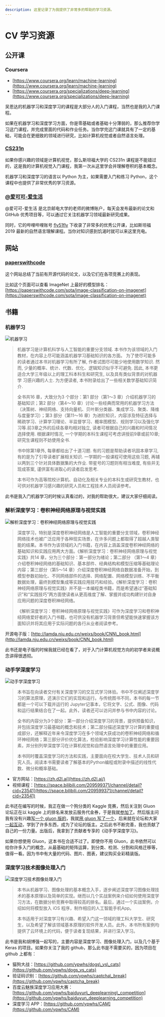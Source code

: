 ```yaml
---
description: 这里记录了为我提供了非常多的帮助的学习资源。
---
```


# CV 学习资源

## 公开课

### Coursera

* [https://www.coursera.org/learn/machine-learning](https://www.coursera.org/learn/machine-learning)
* [https://www.coursera.org/specializations/deep-learning](https://www.coursera.org/specializations/deep-learning)

吴恩达的机器学习和深度学习的课程是大部分人的入门课程，当然也是我的入门课程。

如果在机器学习和深度学习方面，你是零基础或者基础十分薄弱的，那么推荐你学习这门课程，并完成里面的代码和作业任务。当你学完这门课就具有了一定的基础，可能会在更细致的领域进行研究，比如计算机视觉或者自然语言处理。

### [CS231n](https://cs231n.github.io/)

如果你感兴趣的领域是计算机视觉，那么斯坦福大学的 CS231n 课程是不能错过的，这是我的计算机视觉入门课程，我第一次从这里学会并理解卷积的基本概念。

机器学习和深度学习的语言以 Python 为主，如果需要入门和练习 Python，这个课程中也提供了非常优秀的学习资源。

### [@爱可可-爱生活](https://www.weibo.com/fly51fly)

@爱可可-爱生活 是北京邮电大学的老师的微博账户，每天会发布最新的论文和 GitHub 优秀项目等，可以通过它关注机器学习领域最新研究成果。

同时，它的哔哩哔哩账号 [fly51fly](https://space.bilibili.com/23852932/) 下收录了非常多的优秀公开课，比如斯坦福 2019 最新的自然语言理解课程。当你对知识感到饥渴时就可以来这里充电。

## 网站

### [paperswithcode](https://paperswithcode.com/)

这个网站总结了当前有开源代码的论文，以及它们在各项竞赛上的表现。

比如这个页面可以查看 ImageNet 上最好的模型排名：[https://paperswithcode.com/sota/image-classification-on-imagenet](https://paperswithcode.com/sota/image-classification-on-imagenet)

## 书籍

### 机器学习

![&#x673A;&#x5668;&#x5B66;&#x4E60;](.gitbook/assets/image%20%2818%29.png)

> 机器学习是计算机科学与人工智能的重要分支领域. 本书作为该领域的入门教材，在内容上尽可能涵盖机器学习基础知识的各方面。 为了使尽可能多的读者通过本书对机器学习有所了解, 作者试图尽可能少地使用数学知识. 然而, 少量的概率、统计、代数、优化、逻辑知识似乎不可避免. 因此, 本书更适合大学三年级以上的理工科本科生和研究生, 以及具有类似背景的对机器学 习感兴趣的人士. 为方便读者, 本书附录给出了一些相关数学基础知识简介.
>
> 全书共16 章，大致分为3 个部分：第1 部分（第1～3 章）介绍机器学习的基础知识；第2 部分（第4～10 章）讨论一些经典而常用的机器学习方法（决策树、神经网络、支持向量机、贝叶斯分类器、集成学习、聚类、降维与度量学习）；第3 部分（第11～16 章）为进阶知识，内容涉及特征选择与稀疏学习、计算学习理论、半监督学习、概率图模型、规则学习以及强化学习等.前3章之外的后续各章均相对独立, 读者可根据自己的兴趣和时间情况选择使用. 根据课时情况, 一个学期的本科生课程可考虑讲授前9章或前10章; 研究生课程则不妨使用全书.
>
> 书中除第1章外, 每章都给出了十道习题. 有的习题是帮助读者巩固本章学习, 有的是为了引导读者扩展相关知识. 一学期的一般课程可使用这些习题, 再辅以两到三个针对具体数据集的大作业. 带星号的习题则有相当难度, 有些并无现成答案, 谨供富有进取心的读者启发思考.
>
> 本书可作为高等院校计算机、自动化及相关专业的本科生或研究生教材，也可供对机器学习感兴趣的研究人员和工程技术人员阅读参考。

此书是我入门机器学习的时候认真看过的，对我的帮助很大，建议大家仔细阅读。

### 解析深度学习：卷积神经网络原理与视觉实践

![&#x89E3;&#x6790;&#x6DF1;&#x5EA6;&#x5B66;&#x4E60;&#xFF1A;&#x5377;&#x79EF;&#x795E;&#x7ECF;&#x7F51;&#x7EDC;&#x539F;&#x7406;&#x4E0E;&#x89C6;&#x89C9;&#x5B9E;&#x8DF5;](.gitbook/assets/image%20%2844%29.png)

> 深度学习，特别是深度卷积神经网络是人工智能的重要分支领域，卷积神经网络技术也被广泛应用于各种现实场景，在许多问题上都取得了超越人类智能的结果。本书作为该领域的入门书籍，在内容上涵盖深度卷积神经网络的基础知识和实践应用两大方面。《解析深度学习：卷积神经网络原理与视觉实践》共14 章，分为三个部分：第一部分为绪论；第二部分 （第1～4 章）介绍卷积神经网络的基础知识、基本部件、经典结构和模型压缩等基础理论内容；第三部分（第5～14 章）介绍深度卷积神经网络自数据准备开始，到模型参数初始化、不同网络部件的选择、网络配置、网络模型训练、不平衡数据处理，最终到模型集成等实践应用技巧和经验。《解析深度学习：卷积神经网络原理与视觉实践》并不是一本编程类书籍，而是希望通过“基础知识”和“实践技巧”两方面使读者从更高维度了解、掌握并成功构建针对自身应用问题的深度卷积神经网络。
>
> 《解析深度学习：卷积神经网络原理与视觉实践》可作为深度学习和卷积神经网络爱好者的入门书籍，也可供没有机器学习背景但希望能快速掌握该方面知识并将其应用于实际问题的各行从业者阅读参考。

开源电子版：[http://lamda.nju.edu.cn/weixs/book/CNN\_book.html](http://lamda.nju.edu.cn/weixs/book/CNN_book.html)

此书还是电子版的时候我就已经在看了，对于入门计算机视觉方向的初学者来说概念讲得很透彻。

### 动手学深度学习

![&#x52A8;&#x624B;&#x5B66;&#x6DF1;&#x5EA6;&#x5B66;&#x4E60;](.gitbook/assets/image%20%2842%29.png)

> 本书旨在向读者交付有关深度学习的交互式学习体验。书中不仅阐述深度学习的算法原理，还演示它们的实现和运行。与传统图书不同，本书的每一节都是一个可以下载并运行的 Jupyter记事本，它将文字、公式、图像、代码和运行结果结合在了一起。此外，读者还可以访问并参与书中内容的讨论。
>
> 全书的内容分为3个部分：第一部分介绍深度学习的背景，提供预备知识，并包括深度学习最基础的概念和技术；第二部分描述深度学习计算的重要组成部分，还解释近年来令深度学习在多个领域大获成功的卷积神经网络和循环神经网络；第三部分评价优化算法，检验影响深度学习计算性能的重要因素，并分别列举深度学习在计算机视觉和自然语言处理中的重要应用。
>
> 本书同时覆盖深度学习的方法和实践，主要面向在校大学生、技术人员和研究人员。阅读本书需要读者了解基本的Python编程或附录中描述的线性代数、微分和概率基础。

* 官方网站：[https://zh.d2l.ai](https://zh.d2l.ai/)
* 视频课程：[https://space.bilibili.com/209599371/channel/detail?cid=23541](https://space.bilibili.com/209599371/channel/detail?cid=23541)

此书还在编写的时候，我正在做一个狗分类的 Kaggle 竞赛，然后关注到 Gluon 论坛正在以 kaggle 上的排名来发放云服务代金券，于是我就[参加了](https://discuss.gluon.ai/t/topic/2399?u=ypw)。然后版主问我有没有兴趣[写一个 gluon 版的](https://discuss.gluon.ai/t/topic/2399/6?u=ypw)，我就[用 gluon 写了一个](https://discuss.gluon.ai/t/topic/2399/111?u=ypw)，后来就在论坛和大家[一起互动](https://discuss.gluon.ai/t/topic/2399/117?u=ypw)，学到了许多东西，成为了论坛的版主。之后此书不断完善，我也贡献了自己的一份力量。出版后，我拿到了贡献者专享的《动手学深度学习》。

如果你想使用 Gluon，这本书在合适不过了。即使你不用 Gluon，此书依然可以给你许多入门的概念，从最基础的矩阵运算，到分类、检测、分割和风格迁移等，值得一看。因为书中有大量的代码、图片、图表，建议购买全彩精装版。

### 深度学习技术图像处理入门

![&#x6DF1;&#x5EA6;&#x5B66;&#x4E60;&#x6280;&#x672F;&#x56FE;&#x50CF;&#x5904;&#x7406;&#x5165;&#x95E8;](.gitbook/assets/image%20%283%29.png)

> 本书从机器学习、图像处理的基本概念入手，逐步阐述深度学习图像处理技术的基本原理以及简单的实现。继而以几个实战案例来介绍如何使用深度学习方法，在数据分析竞赛中取得较高的排名。最后，通过一个实战案例，介绍如何将模型放入 iOS 程序，制作相应的人工智能手机App。
>
> 本书适用于对深度学习有兴趣、希望入门这一领域的理工科大学生、研究生，以及希望了解该领域基本原理的软件开发人员。此外，本书所有案例均提供了云环境上的代码，便于读者复现结果，并进行深入学习。

此书是我和胡博强一起写的，主要内容是深度学习、图像处理入门，以及几个基于 Keras 的项目。如果你关注了我的 github，那么此书是不需要买的，因为项目在 github 上都有：

* 猫狗大战：[https://github.com/ypwhs/dogs\_vs\_cats](https://github.com/ypwhs/dogs_vs_cats)
* 验证码识别：[https://github.com/ypwhs/captcha\_break](https://github.com/ypwhs/captcha_break)
* 百度云魅族深度学习应用大赛：[https://github.com/ypwhs/baiduyun\_deeplearning\_competition](https://github.com/ypwhs/baiduyun_deeplearning_competition)
* 深度学习 APP：[https://github.com/ypwhs/CAM](https://github.com/ypwhs/CAM)





